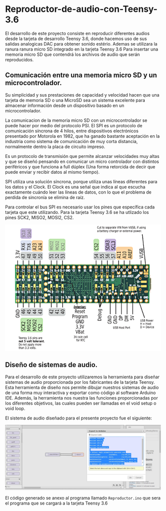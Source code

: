 # Reproductor-de-audio-con-Teensy-3.6

El desarrollo de este proyecto consiste en reproducir diferentes audios desde la tarjeta de desarrollo Teensy 3.6, donde hacemos uso de sus salidas analogicas DAC para obtener sonido estério. Ademas se utilizara la ranura ranura micro SD integrado en la tarjeta Teensy 3.6 Para insertar una memoria micro SD que contendrá los archivos de audio que serán reproducidos.

## Comunicación entre una memoria micro SD y un microcontrolador.

Su simplicidad y sus prestaciones de capacidad y velocidad hacen que una tarjeta de memoria SD o una MicroSD sea un sistema excelente para almacenar información  desde un dispositivo basado en un microcontrolador.

La comunicacion de la memoria micro SD con un microcontrolador se puede hacer por medio del protocolo PSI. El SPI es un protocolo de comunicación  síncrona de 4 hilos, entre dispositivos electrónicos presentado por Motorola en 1982, que ha ganado bastante aceptación en la industria como sistema de comunicación de muy corta distancia, normalmente dentro la placa de circuito impreso.

Es un protocolo de transmisión que permite alcanzar velocidades muy altas y que se diseñó pensando en comunicar un micro controlador con distintos periféricos y que funciona a full dúplex (Una forma retorcida de decir que puede enviar y recibir datos al mismo tiempo).

SPI utiliza una solución síncrona, porque utiliza unas líneas diferentes para los datos y el Clock. El Clock es una señal que indica al que escucha exactamente cuándo leer las líneas de datos, con lo que el problema de perdida de sincronía se elimina de raíz.

Para controlar el bus SPI es necesario usar los pines que específica cada tarjeta que este utilizando. Para la tarjeta Teensy 3.6 se ha utlizado los pines SCK2, MISO2, MOSI2, CS2. 

![Pines designado a la comunicacion SPI](https://raw.githubusercontent.com/SETISAEDU/Reproductor-de-audio-con-Teensy-3.6/master/card9b_rev1.png)



## Diseño de sistemas de audio.

Para el desarrollo de este proyecto utilizaremos la herramienta para diseñar sistemas de audio proporcionada por los fabricantes de la tarjeta Teensy. Esta herramienta de diseño nos permite dibujar nuestros sistemas de audio de una forma muy interactiva y exportar como código al software Arduino IDE. Además, la herramienta nos nuestra las funciones proporcionadas por los diferentes objetivos, las cuales pueden ser llamadas en el void setup o void loop.

El sistema de audio diseñado para el presente proyecto fue el siguiente:

![Audio System Design Tool](https://raw.githubusercontent.com/SETISAEDU/Reproductor-de-audio-con-Teensy-3.6/master/Design%20tool.jpg)


El código generado se anexo al programa llamado `Reproductor.ino` que sera el programa que se cargará a la tarjeta Teensy 3.6




